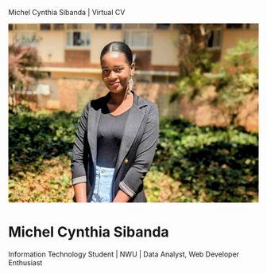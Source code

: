 Michel Cynthia Sibanda | Virtual CV
 
</head>
<body>
  <div class="container">
    <img src="michel.jpg" alt="Michel's Profile" class="profile-pic" />
    <h1>Michel Cynthia Sibanda</h1>
    <p class="subtitle">Information Technology Student | NWU | Data Analyst, Web Developer Enthusiast</p>
    
    
